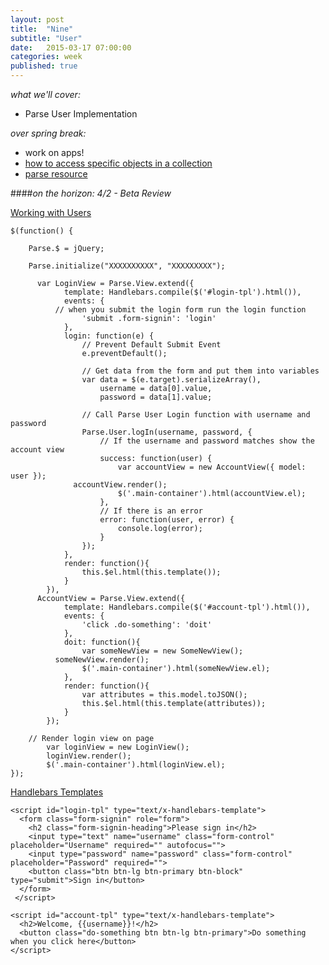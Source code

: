 ```yaml
---
layout: post
title:  "Nine"
subtitle: "User"
date:   2015-03-17 07:00:00
categories: week
published: true
---
```


*what we'll cover:*

- Parse User Implementation

*over spring break:*

- work on apps!
- [how to access specific objects in a collection](http://lostechies.com/derickbailey/2011/10/11/backbone-js-getting-the-model-for-a-clicked-element/)
- [parse resource](http://hasin.me/2013/10/23/playing-with-parse-com-api/)

####*on the horizon: 4/2 - Beta Review*

<div class="expander">
  <a href="javascript:void(0)" id="js-expander-trigger-1" class="expander-trigger expander-hidden demo">Working with Users</a>
  <div id="js-expander-content-1" class="expander-content" markdown="1">


    $(function() {

    	Parse.$ = jQuery;

    	Parse.initialize("XXXXXXXXXX", "XXXXXXXXX");

          var LoginView = Parse.View.extend({
      			template: Handlebars.compile($('#login-tpl').html()),
      			events: {
              // when you submit the login form run the login function
      				'submit .form-signin': 'login'
      			},
      			login: function(e) {
      				// Prevent Default Submit Event
      				e.preventDefault();

      				// Get data from the form and put them into variables
      				var data = $(e.target).serializeArray(),
      					username = data[0].value,
      					password = data[1].value;

      				// Call Parse User Login function with username and password
      				Parse.User.logIn(username, password, {
      					// If the username and password matches show the account view
      					success: function(user) {
      						var accountView = new AccountView({ model: user });
                  accountView.render();
      						$('.main-container').html(accountView.el);
      					},
      					// If there is an error
      					error: function(user, error) {
      						console.log(error);
      					}
      				});
      			},
       			render: function(){
      				this.$el.html(this.template());
      			}
      		}),
          AccountView = Parse.View.extend({
      			template: Handlebars.compile($('#account-tpl').html()),
      			events: {
      				'click .do-something': 'doit'
      			},
      			doit: function(){
      				var someNewView = new SomeNewView();
              someNewView.render();
      				$('.main-container').html(someNewView.el);
      			},
      			render: function(){
      				var attributes = this.model.toJSON();
      				this.$el.html(this.template(attributes));
      			}
      		});

        // Render login view on page
    		var loginView = new LoginView();
    		loginView.render();
    		$('.main-container').html(loginView.el);
    });

</div>
</div>



<div class="expander">
  <a href="javascript:void(0)" id="js-expander-trigger-2" class="expander-trigger expander-hidden demo">Handlebars Templates</a>
  <div id="js-expander-content-2" class="expander-content" markdown="1">


    <script id="login-tpl" type="text/x-handlebars-template">
      <form class="form-signin" role="form">
        <h2 class="form-signin-heading">Please sign in</h2>
        <input type="text" name="username" class="form-control" placeholder="Username" required="" autofocus="">
        <input type="password" name="password" class="form-control" placeholder="Password" required="">
        <button class="btn btn-lg btn-primary btn-block" type="submit">Sign in</button>
      </form>
     </script>

    <script id="account-tpl" type="text/x-handlebars-template">
      <h2>Welcome, {{username}}!</h2>
      <button class="do-something btn btn-lg btn-primary">Do something when you click here</button>
    </script>


</div>
</div>

